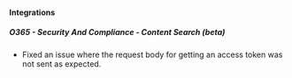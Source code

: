 
#### Integrations
##### O365 - Security And Compliance - Content Search (beta)
- Fixed an issue where the request body for getting an access token was not sent as expected.

